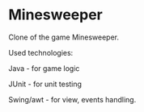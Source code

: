 # Minesweeper
Clone of the game Minesweeper.

Used technologies:

Java - for game logic

JUnit - for unit testing

Swing/awt - for view, events handling.
